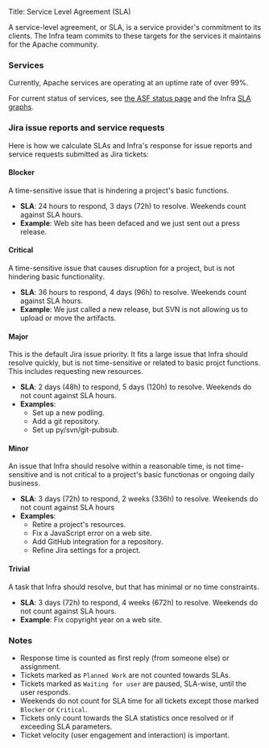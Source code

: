 Title: Service Level Agreement (SLA)

A service-level agreement, or SLA, is a service provider's commitment to its clients. The Infra team commits to these targets for the services it maintains for the Apache community.

### Services ###

Currently, Apache services are operating at an uptime rate of over 99%.

For current status of services, see <a href="https://status.apache.org/" target="_blank">the ASF status page</a> and the Infra <a href="https://www.apache.org/uptime/" target="_blank">SLA graphs</a>.

### Jira issue reports and service requests ###

Here is how we calculate SLAs and Infra's response for issue reports and service requests submitted as Jira tickets:

#### Blocker ####
A time-sensitive issue that is hindering a project's basic functions.

  - **SLA**: 24 hours to respond, 3 days (72h) to resolve. Weekends count against SLA hours.
  - **Example**: Web site has been defaced and we just sent out a press release.

#### Critical ####
A time-sensitive issue that causes disruption for a project, but is not hindering basic functionality.

  - **SLA**: 36 hours to respond, 4 days (96h) to resolve. Weekends count against SLA hours.
  - **Example**: We just called a new release, but SVN is not allowing us to upload or move the artifacts.

#### Major #### 
This is the default Jira issue priority. It fits a large issue that Infra should resolve quickly, but is not time-sensitive or related to basic projct functions. This includes requesting new resources.

  - **SLA**: 2 days (48h) to respond, 5 days (120h) to resolve. Weekends do not count against SLA hours.
  - **Examples**:
    - Set up a new podling.
    - Add a git repository.
    - Set up py/svn/git-pubsub.

#### Minor #### 
An issue that Infra should resolve within a reasonable time, is not time-sensitive and is not critical to a project's basic functionas or ongoing daily business.

  - **SLA**: 3 days (72h) to respond, 2 weeks (336h) to resolve. Weekends do not count against SLA hours
  - **Examples**:
    - Retire a project's resources.
    - Fix a JavaScript error on a web site.
    - Add GitHub integration for a repository.
    - Refine Jira settings for a project.

#### Trivial ####
A task that Infra should resolve, but that has minimal or no time constraints.

  - **SLA**: 3 days (72h) to respond, 4 weeks (672h) to resolve. Weekends do not count against SLA hours.
  - **Example**: Fix copyright year on a web site.
  
### Notes ###

  - Response time is counted as first reply (from someone else) or assignment.
  - Tickets marked as `Planned Work` are not counted towards SLAs.
  - Tickets marked as `Waiting for user` are paused, SLA-wise, until the user responds.
  - Weekends do not count for SLA time for all tickets except those marked `Blocker` or `Critical`.
  - Tickets only count towards the SLA statistics once resolved or if exceeding SLA parameters.
  - Ticket velocity (user engagement and interaction) is important.
